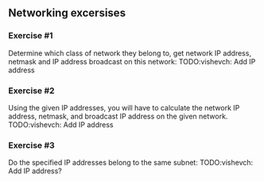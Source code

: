 ## Networking excersises

### Exercise #1
Determine which class of network they belong to, get network IP address, netmask and IP address
broadcast on this network: TODO:vishevch: Add IP address

### Exercise #2
Using the given IP addresses, you will have to calculate the network IP address, netmask, and broadcast IP address on the given network.
TODO:vishevch: Add IP address

### Exercise #3
Do the specified IP addresses belong to the same subnet: TODO:vishevch: Add IP address?